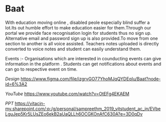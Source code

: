 # Baat

With education moving online , disabled peole especially blind suffer a lot.Its out humble effort to make education easier for them.Through our portal we provide face recognisation login for students thus no sign up.
Alternative email and password sign up is also provided.To move from one section to another is all voice assisted.
Teachers notes uploaded is directly converted to voice notes and student can easily understand them.<br />

Events :- Organisations which are interested in counducting events can give information in the platform . Students can get notifications about events and can go to respective event on time.

*Design*
https://www.figma.com/file/izgrvGO77YhoMJqQYDEqIu/Baat?node-id=6%3A2

*YouTube*
https://www.youtube.com/watch?v=OtEFg4EKAEM

*PPT*
https://vitacin-my.sharepoint.com/:p:/g/personal/sampreethm_2019_vitstudent_ac_in/EVbeLguJep5Kr5LUsZEo6ekB2aUaQLLh6OCGKOnAfC630A?e=3D0qDv
